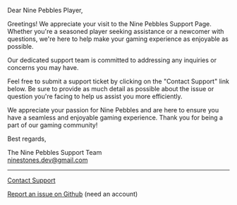 Dear Nine Pebbles Player,

Greetings! We appreciate your visit to the Nine Pebbles Support Page. Whether you're a seasoned player seeking assistance or a newcomer with questions, we're here to help make your gaming experience as enjoyable as possible.

Our dedicated support team is committed to addressing any inquiries or concerns you may have. 

Feel free to submit a support ticket by clicking on the "Contact Support" link below. Be sure to provide as much detail as possible about the issue or question you're facing to help us assist you more efficiently.

We appreciate your passion for Nine Pebbles and are here to ensure you have a seamless and enjoyable gaming experience. Thank you for being a part of our gaming community!

Best regards,

The Nine Pebbles Support Team<br/>
ninestones.dev@gmail.com
<hr/>
<a href="mailto:ninestones.dev@gmail.com?subject=%5BNine%20Pebbles%5D%20User%20report">Contact Support</a>
                                                                                                        
                                                                                                        
<a href="https://github.com/Parabul/NinePebbles/issues/new">Report an issue on Github</a> (need an account)

<!-- Google tag (gtag.js) -->
<script async src="https://www.googletagmanager.com/gtag/js?id=G-ZBQ4W8WQ1X"></script>
<script>
  window.dataLayer = window.dataLayer || [];
  function gtag(){dataLayer.push(arguments);}
  gtag('js', new Date());

  gtag('config', 'G-ZBQ4W8WQ1X');
</script>
